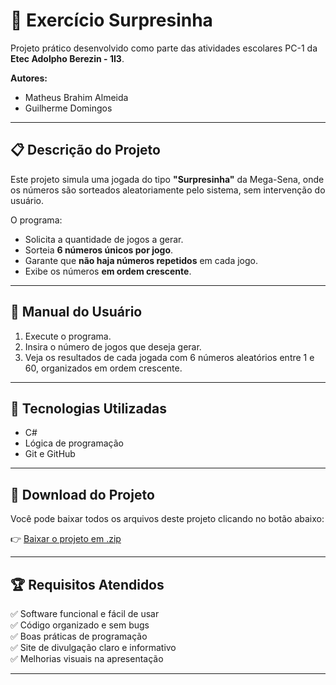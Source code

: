 # 🎲 Exercício Surpresinha

Projeto prático desenvolvido como parte das atividades escolares PC-1 da **Etec Adolpho Berezin - 1I3**.

**Autores:**  
- Matheus Brahim Almeida  
- Guilherme Domingos  

---

## 📋 Descrição do Projeto

Este projeto simula uma jogada do tipo **"Surpresinha"** da Mega-Sena, onde os números são sorteados aleatoriamente pelo sistema, sem intervenção do usuário.

O programa:
- Solicita a quantidade de jogos a gerar.
- Sorteia **6 números únicos por jogo**.
- Garante que **não haja números repetidos** em cada jogo.
- Exibe os números **em ordem crescente**.

---

## 🚀 Manual do Usuário

1. Execute o programa.
2. Insira o número de jogos que deseja gerar.
3. Veja os resultados de cada jogada com 6 números aleatórios entre 1 e 60, organizados em ordem crescente.

---

## 🧠 Tecnologias Utilizadas

- C#
- Lógica de programação
- Git e GitHub

---

## 📁 Download do Projeto

Você pode baixar todos os arquivos deste projeto clicando no botão abaixo:

👉 [Baixar o projeto em .zip](download/surpresinha.zip)

---

## 🏆 Requisitos Atendidos

✅ Software funcional e fácil de usar  
✅ Código organizado e sem bugs  
✅ Boas práticas de programação  
✅ Site de divulgação claro e informativo  
✅ Melhorias visuais na apresentação

---

